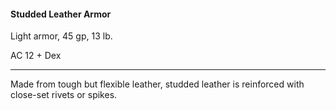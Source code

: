 #### Studded Leather Armor

Light armor, 45 gp, 13 lb.

AC 12 + Dex

---

Made from tough but flexible leather, studded leather is reinforced with close-set rivets or spikes.